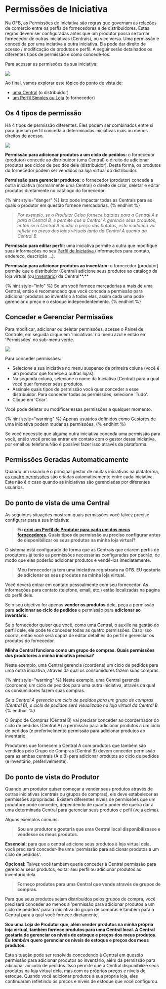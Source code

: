# Permissões de Iniciativa

Na OFB, as Permissões de Iniciativa são regras que governam as relações de comércio entre os perfis de fornecedores e de distribuidores. Estas regras devem ser configuradas antes que um produtor possa se tornar fornecedor de outras iniciativas \(Centrais\), ou vice versa. Uma permissão é concedida por uma inciativa a outra iniciativa. Ela pode dar direito de acesso / modificação de produtos e perfil. A seguir serão detalhados os diferentes tipos de permissão e como concedê-los.

Para acessar as permissões da sua iniciativa:

![](../../.gitbook/assets/permissions.gif)

Ao final, vamos explorar este tópico do ponto de vista de:

* [uma Central](https://app.gitbook.com/@ofn-brasil/s/guide-ofn/~/drafts/-M3n1ACwrn6TUhyGndiU/recursos-basicos/enterprise-profile/enterprise-to-enterprise-permissions-e2es#hub-perspective/@drafts) \(o distribuidor\)
* [um Perfil Simples ou Loja](https://app.gitbook.com/@ofn-brasil/s/guide-ofn/~/drafts/-M3n1ACwrn6TUhyGndiU/recursos-basicos/enterprise-profile/enterprise-to-enterprise-permissions-e2es#producers-perspective/@drafts) \(o fornecedor\)

## Os 4 tipos de permissão

Há 4 tipos de permissão diferentes. Eles podem ser combinados entre si para que um perfil conceda a determinadas iniciativas mais ou menos direitos de acesso.

![](../../.gitbook/assets/e2emenu2.jpg)

**Permissão para adicionar produtos a um ciclo de pedidos:** o fornecedor \(produtor\) concede ao distribuidor \(uma Central\) o direito de adicionar produtos aos ciclos de pedidos dele \(distribuidor\). Desta forma, os produtos do fornecedor podem ser vendidos na loja virtual do distribuidor. 

**Permissão para gerenciar produtos:** o fornecedor \(produtor\) concede a outra iniciativa \(normalmente uma Central\) o direito de criar, deletar e editar produtos diretamente no catálogo do fornecedor.

{% hint style="danger" %}
Isto pode impactar todas as Centrais para as quais o produtor em questão fornece mercadorias. 
{% endhint %}

> _Por exemplo, se o Produtor Celso fornece batatas para a Central A e para a Central B, e permite que a Central A gerencie seus produtos, então se a Central A mudar o preço das batatas, esta mudança vai refletir no preço das lojas virtuais tanto da Central A quanto da Central B._

**Permissão para editar perfil:** uma iniciativa permite a outra que modifique suas informações no seu [Perfil de Iniciativa ](https://app.gitbook.com/@ofn-brasil/s/guide-ofn/~/drafts/-M3n1ACwrn6TUhyGndiU/recursos-basicos/enterprise-profile/@drafts)\(informações para contato, endereço, descrição ...\).

**Permissão para adicionar produtos ao inventário:** o fornecedor \(produtor\) permite que o distribuidor \(Central\) adicione seus produtos ao catálogo da loja virtual \(ou[ Inventário](https://app.gitbook.com/@ofn-brasil/s/guide-ofn/~/drafts/-M3n1ACwrn6TUhyGndiU/recursos-basicos/products-1/inventory-tool/@drafts)\) da Central**.** 

{% hint style="info" %}
Se um você fornece mercadorias a mais de uma Central, então é recomendado que você conceda a permissão para adicionar produtos ao inventário à todas elas, assim cada uma pode gerenciar o preço e o estoque independentemente.
{% endhint %}

## Conceder e Gerenciar Permissões 

Para modificar, adicionar ou deletar permissões, acesse o Painel de Controle, em seguida clique em 'Iniciativas' no menu azul e então em 'Permissões' no sub-menu verde. 

![](../../.gitbook/assets/e2emenu.jpg)

Para conceder permissões:

* Selecione a sua iniciativa no menu suspenso da primeira coluna \(você é um produtor que fornece a outras lojas\). 
* Na segunda coluna, selecione o nome da Iniciativa \(Central\) para a qual você quer fornecer seus produtos. 
* Assinale quais tipos de permissão você quer conceder a esse distribuidor. Para conceder todas as permissões, selecione 'Tudo'.
* Clique em 'Criar'. 

Você pode deletar ou modificar essas permissões a qualquer momento.

{% hint style="warning" %}
Apenas usuários definidos como [Gestores](https://app.gitbook.com/@ofn-brasil/s/guide-ofn/~/drafts/-M3n1ACwrn6TUhyGndiU/recursos-basicos/enterprise-profile/enterprise-settings#users/@drafts) de uma iniciativa podem mudar as permissões. 
{% endhint %}

Se você necessite que alguma outra iniciativa conceda uma permissão para você, então você precisa entrar em contato com o gestor dessa iniciativa, por email ou telefone.Não é possível fazer isso através da plataforma.

## Permissões Geradas Automaticamente 

Quando um usuário é o principal gestor de muitas iniciativas na plataforma, [as quatro permissões](https://app.gitbook.com/@ofn-brasil/s/guide-ofn/~/drafts/-M3n1ACwrn6TUhyGndiU/recursos-basicos/enterprise-profile/enterprise-to-enterprise-permissions-e2es#the-four-permissions/@drafts) são criadas automaticamente entre cada iniciativa. Este não é o caso quando as iniciativas são gerenciadas por diferentes usuários.

## Do ponto de vista de uma Central 

As seguintes situações mostram quais permissões você talvez precise configurar para a sua iniciativa: 

> **Eu** [**criei um Perfil de Produtor para cada um dos meus fornecedores**](https://app.gitbook.com/@ofn-brasil/s/guide-ofn/~/drafts/-M3n1ACwrn6TUhyGndiU/recursos-basicos/enterprise-profile/create-or-connect-with-your-supplying-producers#supplier-does-not-have-an-ofn-profile/@drafts)**. Quais tipos de permissão eu preciso configurar antes de disponibilizar os seus produtos na minha loja virtual?**

O sistema está configurado de forma que as Centrais que criarem perfis de produtores já terão as permissões necessárias configuradas por padrão, de modo que elas poderão adicionar produtos e vendê-los imediatamente. 

> **Meu fornecedor já tem uma iniciativa registrada na OFB. EU gostaria de adicionar os seus produtos na minha loja virtual.**

Você deverá entrar em contato pessoalmente com seu fornecedor. As informações para contato \(telefone, email, etc.\) estão localizadas na página do perfil dele.

Se o seu objetivo for apenas **vender os  produtos** dele, peça a permissão para **adicionar ao ciclo de pedidos** e permissão para **adicionar ao inventário.** 

Se o fornecedor quiser que você, como uma Central, o auxilie na gestão do perfil dele, ele pode te conceder todas as quatro permissões. Caso isso ocorra, então você será capaz de editar detalhes do perfil e gerenciar os produtos do fornecedor. 

**Minha Central funciona como um grupo de compras. Quais permissões dos produtores a minha iniciativa precisa?**

Neste exemplo, uma Central gerencia \(coordena\) um ciclo de pedidos para uma outra iniciativa, através da qual os consumidores fazem suas compras.

{% hint style="warning" %}
Neste exemplo, uma Central gerencia \(coordena\) um ciclo de pedidos para uma outra iniciativa, através da qual os consumidores fazem suas compras.

_Se a Central A gerencia um ciclo de pedidos para um grupo de compras \(Central B\), o ciclo de pedidos será visualizado na loja virtual da Central B._
{% endhint %}

O Grupo de Compras \(Central B\) vai precisar conceder ao coordernador do ciclo de pedidos \(Central A\) a permissão para adicionar produtos a um ciclo de pedidos \(e preferívelmente permissão para adicionar produtos ao inventário. 

Produtores que fornecem a Central A com produtos que também são vendidos pelo Grupo de Compras \(Central B\) devem conceder permissão para as ambas centrais \(A e B\) para adicionar produtos ao ciclo de pedidos \(e inventário, preferivelmente\). 

## Do ponto de vista do Produtor

Quando um produtor quiser começar a vender seus produtos através de outras iniciativas \(centrais ou grupos de compras\), ele deve estabelecer as permissões apropriadas. Existem diferentes níveis de permissões que um produtore pode conceder, dependendo de quanto poder ele queira dar à uma determinada Central para gerenciar seus produtos e pefil \(veja [acima](https://app.gitbook.com/@ofn-brasil/s/guide-ofn/~/drafts/-M4LUypJW72tjarDjRcK/recursos-basicos/enterprise-profile/enterprise-to-enterprise-permissions-e2es#the-four-permissions)\).

Alguns exemplos comuns:

> **Sou um produtor e gostaria que uma Central local disponibilizasse e vendesse os meus produtos.**

**Essencial:** para que a central adicione seus produtos à loja virtual dela, você precisará conceder-lhe uma 'permissão para adicionar produtos a um ciclo de pedidos'.

**Opcional:** Talvez você também queria conceder à Central permissão para gerenciar seus produtos, editar seu perfil ou adicionar produtos ao inventário dela.

> **Forneço produtos para uma Central que vende através de grupos de compras.**

Para que seus produtos sejam distribuídos pelos grupos de compra, você precisará conceder ao menos a 'permissão para adicionar produtos a um ciclo de pedidos' para a iniciativa do grupo de compras e também para a Central para a qual você fornece diretamente. 

**Sou uma Loja de Produtor que, além vender produtos na minha própria loja virtual, também fornece produtos para uma Central local. A Central gostaria de gerenciar os níveis de estoque e preços dos meus produtos. Eu** _**também**_ **quero gerenciar os níveis de estoque e preços dos meus produtos.**

Esta situação pode ser resolvida concedendo à Central em questão permissão para adicionar produtos ao inventário, além da permissão para adicionar ao ciclo de pedidos. Isso permite que a Central disponibilize seus produtos na loja virtual dela, mas com os próprios preços e níveis de estoque. Quando você adicionar produtos à sua própria loja, eles continuaram refletindo os preços e níveis de estoque que você configurou. 

